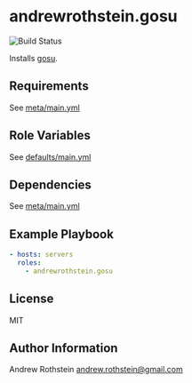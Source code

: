 andrewrothstein.gosu
=========
![Build Status](https://github.com/andrewrothstein/ansible-gosu/actions/workflows/build.yml/badge.svg)

Installs [gosu](https://github.com/tianon/gosu).

Requirements
------------

See [meta/main.yml](meta/main.yml)

Role Variables
--------------

See [defaults/main.yml](defaults/main.yml)

Dependencies
------------

See [meta/main.yml](meta/main.yml)

Example Playbook
----------------

```yml
- hosts: servers
  roles:
    - andrewrothstein.gosu
```

License
-------

MIT

Author Information
------------------

Andrew Rothstein <andrew.rothstein@gmail.com>
